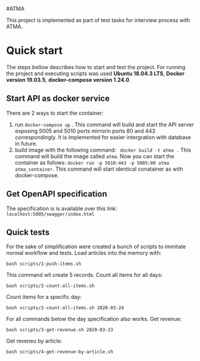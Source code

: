 #ATMA

This project is implemented as part of test tasks for interview process with ATMA. 

# Quick start

The steps bellow describes how to start and test the project. For running the project and executing scripts was used **Ubuntu 18.04.3 LTS**, **Docker version 19.03.5**,  **docker-compose version 1.24.0**.

## Start API as docker service

There are 2 ways to start the container:
1. run `docker-compose up` . This command will build and start the API server exposing 5005 and 5010 ports mirrorin ports 80 and 443 correspondingly.  It is implemented for easier intergration with database in future. 
2. build image with the following command: ` docker build -t atma .` This command will build the image called `atma`. Now you can start the container as follows: `docker run -p 5010:443 -p 5005:80 atma atma_container`. This command will start identical conatainer as with docker-compose.

## Get OpenAPI specification

The specification is is available over this link: `localhost:5005/swagger/index.html`

## Quick tests

For the sake of simplification were created a bunch of scripts to immitate normal workflow and tests.
Load articles into the memory with:

    bash scripts/1-push-items.sh
This command wll create 5 records.
Count all items for all days:

    bash scripts/2-count-all-items.sh

Count items for a specific day:

    bash scripts/2-count-all-items.sh 2020-03-24

For all commands below the day specification also works.
Get revenue: 

    bash scripts/3-get-revenue.sh 2020-03-23

Get reveneu by article:

    bash scripts/4-get-revenue-by-article.sh

